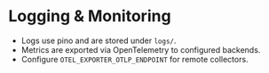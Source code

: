 # Logging & Monitoring

- Logs use pino and are stored under `logs/`.
- Metrics are exported via OpenTelemetry to configured backends.
- Configure `OTEL_EXPORTER_OTLP_ENDPOINT` for remote collectors.
